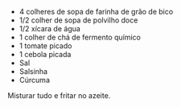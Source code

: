 - 4 colheres de sopa de farinha de grão de bico
- 1/2 colher de sopa de polvilho doce
- 1/2 xícara de água
- 1 colher de chá de fermento químico
- 1 tomate picado
- 1 cebola picada
- Sal
- Salsinha
- Cúrcuma

Misturar tudo e fritar no azeite.
